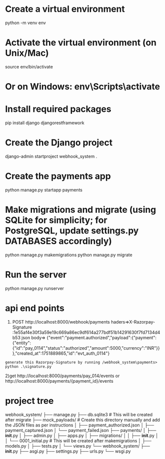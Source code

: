 # Create a virtual environment
python -m venv env

# Activate the virtual environment (on Unix/Mac)
source env/bin/activate
# Or on Windows: env\Scripts\activate

# Install required packages
pip install django djangorestframework

# Create the Django project
django-admin startproject webhook_system .

# Create the payments app
python manage.py startapp payments

# Make migrations and migrate (using SQLite for simplicity; for PostgreSQL, update settings.py DATABASES accordingly)
python manage.py makemigrations
python manage.py migrate

# Run the server
python manage.py runserver


api end points
===============
1)   POST http://localhost:8000/webhook/payments
    haders=>X-Razorpay-Signature :1e55af4e30f3a59e19c669a86ec9df614a277bdf51b14291630f7fd7134d4b53
    json body=>
    {"event":"payment.authorized","payload":{"payment":{"entity":{"id":"pay_0114","status":"authorized","amount":5000,"currency":"INR"}}},"created_at":1751889865,"id":"evt_auth_0114"}
    
    generate this Razorpay-Signature by running /webhook_system\payments> python .\signature.py
2)get http://localhost:8000/payments/pay_014/events    or http://localhost:8000/payments/{payment_id}/events

project tree
=============

webhook_system/
├── manage.py
├── db.sqlite3  # This will be created after migrate
├── mock_payloads/  # Create this directory manually and add the JSON files as per instructions
│   ├── payment_authorized.json
│   ├── payment_captured.json
│   └── payment_failed.json
├── payments/
│   ├── __init__.py
│   ├── admin.py
│   ├── apps.py
│   ├── migrations/
│   │   ├── __init__.py
│   │   └── 0001_initial.py  # This will be created after makemigrations
│   ├── models.py
│   ├── tests.py
│   └── views.py
└── webhook_system/
    ├── __init__.py
    ├── asgi.py
    ├── settings.py
    ├── urls.py
    └── wsgi.py
